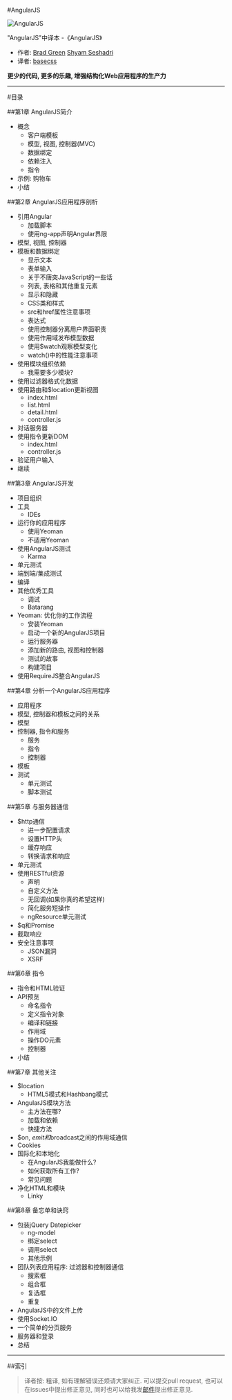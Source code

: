 #AngularJS

![AngularJS](figure/angularjs-book.jpg)

"AngularJS"中译本 -《AngularJS》

+ 作者: [Brad Green](https://github.com/bradlygreen)  [Shyam Seshadri](https://github.com/shyamseshadri)
+ 译者: [basecss](mailto:270842722@qq.com)

**更少的代码, 更多的乐趣, 增强结构化Web应用程序的生产力**

**************************

#目录

##第1章 AngularJS简介

+ 概念
  + 客户端模板
  + 模型, 视图, 控制器(MVC)
  + 数据绑定
  + 依赖注入
  + 指令
+ 示例: 购物车
+ 小结

##第2章 AngularJS应用程序剖析

+ 引用Angular
  + 加载脚本
  + 使用ng-app声明Angular界限
+ 模型, 视图, 控制器
+ 模板和数据绑定
  + 显示文本
  + 表单输入
  + 关于不唐突JavaScript的一些话
  + 列表, 表格和其他重复元素
  + 显示和隐藏
  + CSS类和样式
  + src和href属性注意事项
  + 表达式
  + 使用控制器分离用户界面职责
  + 使用作用域发布模型数据
  + 使用$watch观察模型变化
  + watch()中的性能注意事项
+ 使用模块组织依赖
  + 我需要多少模块?
+ 使用过滤器格式化数据
+ 使用路由和$location更新视图
  + index.html
  + list.html
  + detail.html
  + controller.js
+ 对话服务器
+ 使用指令更新DOM
  + index.html
  + controller.js
+ 验证用户输入
+ 继续

##第3章 AngularJS开发

+ 项目组织
+ 工具
  + IDEs
+ 运行你的应用程序
  + 使用Yeoman
  + 不适用Yeoman
+ 使用AngularJS测试
  + Karma
+ 单元测试
+ 端到端/集成测试
+ 编译
+ 其他优秀工具
  + 调试
  + Batarang
+ Yeoman: 优化你的工作流程
  + 安装Yeoman
  + 启动一个新的AngularJS项目
  + 运行服务器
  + 添加新的路由, 视图和控制器
  + 测试的故事
  + 构建项目
+ 使用RequireJS整合AngularJS

##第4章 分析一个AngularJS应用程序

+ 应用程序
+ 模型, 控制器和模板之间的关系
+ 模型
+ 控制器, 指令和服务
  + 服务
  + 指令
  + 控制器
+ 模板
+ 测试
  + 单元测试
  + 脚本测试
    
##第5章 与服务器通信

+ $http通信
  + 进一步配置请求
  + 设置HTTP头
  + 缓存响应
  + 转换请求和响应
+ 单元测试
+ 使用RESTful资源
  + 声明
  + 自定义方法
  + 无回调(如果你真的希望这样)
  + 简化服务短操作
  + ngResource单元测试
+ $q和Promise
+ 截取响应
+ 安全注意事项
  + JSON漏洞
  + XSRF
  
##第6章 指令

+ 指令和HTML验证
+ API预览
  + 命名指令
  + 定义指令对象
  + 编译和链接
  + 作用域
  + 操作DO元素
  + 控制器
+ 小结

##第7章 其他关注

+ $location
  + HTML5模式和Hashbang模式
+ AngularJS模块方法
  + 主方法在哪?
  + 加载和依赖
  + 快捷方法
+ $on, $emit和$broadcast之间的作用域通信
+ Cookies
+ 国际化和本地化
  + 在AngularJS我能做什么?
  + 如何获取所有工作?
  + 常见问题
+ 净化HTML和模块
  + Linky
  
##第8章 备忘单和诀窍

+ 包装jQuery Datepicker
  + ng-model
  + 绑定select
  + 调用select
  + 其他示例
+ 团队列表应用程序: 过滤器和控制器通信
  + 搜索框
  + 组合框
  + 复选框
  + 重复
+ AngularJS中的文件上传
+ 使用Socket.IO
+ 一个简单的分页服务
+ 服务器和登录
+ 总结

*************

##索引

> 译者按: 粗译, 如有理解错误还烦请大家纠正. 可以提交pull request, 也可以在issues中提出修正意见, 同时也可以给我发[邮件](mailto:270842722@qq.com)提出修正意见. 